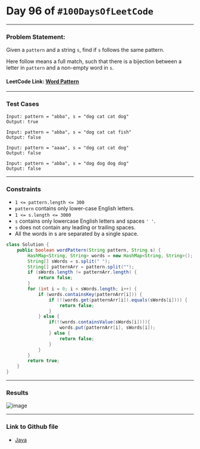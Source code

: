 # Day 96 of `#100DaysOfLeetCode`

___
### Problem Statement:  
Given a `pattern` and a string `s`, find if `s` follows the same pattern.

Here follow means a full match, such that there is a bijection between a letter in `pattern` and a non-empty word in `s`.


#### LeetCode Link: [Word Pattern](https://leetcode.com/problems/word-pattern/description/)
___


### Test Cases
```
Input: pattern = "abba", s = "dog cat cat dog"
Output: true
```
```
Input: pattern = "abba", s = "dog cat cat fish"
Output: false
```
```
Input: pattern = "aaaa", s = "dog cat cat dog"
Output: false
```
```
Input: pattern = "abba", s = "dog dog dog dog"
Output: false
```
___

### Constraints 
* `1 <= pattern.length <= 300`
* `pattern` contains only lower-case English letters.
* `1 <= s.length <= 3000`
* `s` contains only lowercase English letters and spaces `' '`.
* `s` does not contain any leading or trailing spaces.
* All the words in s are separated by a single space.

```java
class Solution {
    public boolean wordPattern(String pattern, String s) {
        HashMap<String, String> words = new HashMap<String, String>();
        String[] sWords = s.split(" ");
        String[] patternArr = pattern.split("");
        if (sWords.length != patternArr.length) {
            return false;
        }
        for (int i = 0; i < sWords.length; i++) {
            if (words.containsKey(patternArr[i])) {
                if (!(words.get(patternArr[i]).equals(sWords[i]))) {
                    return false;
                }
            } else {
                if(!(words.containsValue(sWords[i]))){
                    words.put(patternArr[i], sWords[i]);
                } else {
                    return false;
                }
            }
        }
        return true;
    }
}
```
___
### Results
![image](https://github.com/studentdevelops/100DaysOfLeetCode/assets/31382363/3fcf0ac8-1348-485c-b537-af0208bf1549)

___

### Link to Github file  
* [Java](https://github.com/studentdevelops/100DaysOfLeetCode/blob/911314ae84c3461706c6e3cb9abd908c4922ea21/Day96_Word_Pattern/code.java)
